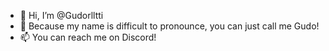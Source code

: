 - 👋 Hi, I’m @Gudorlltti
- 👀 Because my name is difficult to pronounce, you can just call me Gudo!
- 📫 You can reach me on Discord!
